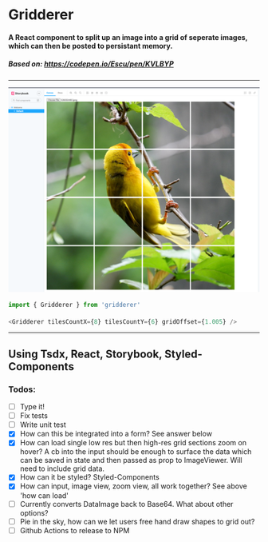 #
# Gridderer
#### A React component to split up an image into a grid of seperate images, which can then be posted to persistant memory. 
##### Based on: https://codepen.io/Escu/pen/KVLBYP
---
![Image of Gridderer](./gridderer.png)

```javascript
import { Gridderer } from 'gridderer'

<Gridderer tilesCountX={8} tilesCountY={6} gridOffset={1.005} />
```

---
Using Tsdx, React, Storybook, Styled-Components
---

### Todos:
- [ ] Type it!
- [ ] Fix tests
- [ ] Write unit test
- [x] How can this be integrated into a form? See answer below
- [x] How can load single low res but then high-res grid sections zoom on hover? A cb into the input should be enough to surface the data which can be saved in state and then passed as prop to ImageViewer. Will need to include grid data.
- [x] How can it be styled? Styled-Components
- [x] How can input, image view, zoom view, all work together? See above 'how can load'
- [ ] Currently converts DataImage back to Base64. What about other options?
- [ ] Pie in the sky, how can we let users free hand draw shapes to grid out?
- [ ] Github Actions to release to NPM